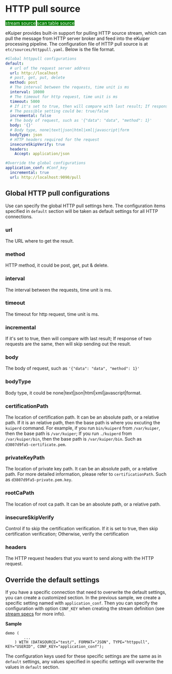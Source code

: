 # HTTP pull source 

<span style="background:green;color:white;">stream source</span>
<span style="background:green;color:white">scan table source</span>

eKuiper provides built-in support for pulling HTTP source stream, which can pull the message from HTTP server broker and feed into the eKuiper processing pipeline.  The configuration file of HTTP pull source is at `etc/sources/httppull.yaml`. Below is the file format.

```yaml
#Global httppull configurations
default:
  # url of the request server address
  url: http://localhost
  # post, get, put, delete
  method: post
  # The interval between the requests, time unit is ms
  interval: 10000
  # The timeout for http request, time unit is ms
  timeout: 5000
  # If it's set to true, then will compare with last result; If response of two requests are the same, then will skip sending out the result.
  # The possible setting could be: true/false
  incremental: false
  # The body of request, such as '{"data": "data", "method": 1}'
  body: '{}'
  # Body type, none|text|json|html|xml|javascript|form
  bodyType: json
  # HTTP headers required for the request
  insecureSkipVerify: true
  headers:
    Accept: application/json

#Override the global configurations
application_conf: #Conf_key
  incremental: true
  url: http://localhost:9090/pull
```

## Global HTTP pull configurations

Use can specify the global HTTP pull settings here. The configuration items specified in `default` section will be taken as default settings for all HTTP connections. 

### url

The URL where to get the result.

### method
HTTP method, it could be post, get, put & delete.

### interval

The interval between the requests, time unit is ms.

### timeout

The timeout for http request, time unit is ms.

### incremental

If it's set to true, then will compare with last result; If response of two requests are the same, then will skip sending out the result.

### body

The body of request, such as `'{"data": "data", "method": 1}'`

### bodyType

Body type, it could be none|text|json|html|xml|javascript|format.

### certificationPath

The location of certification path. It can be an absolute path, or a relative path. If it is an relative path, then the base path is where you excuting the `kuiperd` command. For example, if you run `bin/kuiperd` from `/var/kuiper`, then the base path is `/var/kuiper`; If you run `./kuiperd` from `/var/kuiper/bin`, then the base path is `/var/kuiper/bin`.  Such as  `d3807d9fa5-certificate.pem`.

### privateKeyPath

The location of private key path. It can be an absolute path, or a relative path.  For more detailed information, please refer to `certificationPath`. Such as `d3807d9fa5-private.pem.key`.

### rootCaPath

The location of root ca path. It can be an absolute path, or a relative path.

### insecureSkipVerify

Control if to skip the certification verification. If it is set to true, then skip certification verification; Otherwise, verify the certification

### headers

The HTTP request headers that you want to send along with the HTTP request.



## Override the default settings

If you have a specific connection that need to overwrite the default settings, you can create a customized section. In the previous sample, we create a specific setting named with `application_conf`.  Then you can specify the configuration with option `CONF_KEY` when creating the stream definition (see [stream specs](../../../sqls/streams.md) for more info).

**Sample**

```
demo (
		...
	) WITH (DATASOURCE="test/", FORMAT="JSON", TYPE="httppull", KEY="USERID", CONF_KEY="application_conf");
```

The configuration keys used for these specific settings are the same as in `default` settings, any values specified in specific settings will overwrite the values in `default` section.

